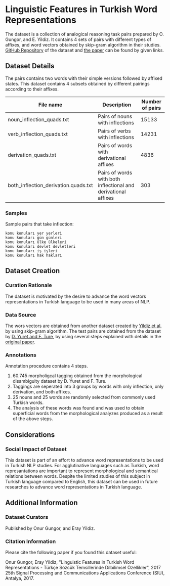 # Linguistic Features in Turkish Word Representations



The dataset is a collection of analogical reasoning task pairs prepared by O. Gungor, and E. Yildiz. It contains 4 sets of pairs with different types of affixes, and word vectors obtained by skip-gram algorithm in their studies. [GitHub Repository](https://github.com/onurgu/linguistic-features-in-turkish-word-representations/releases) of the dataset and [the paper](https://ieeexplore.ieee.org/stamp/stamp.jsp?tp=&arnumber=7960223&tag=1) can be found by given links.

## Dataset Details




The pairs contains two words with their simple versions followed by affixed states. This dataset contains 4 subsets obtained by different pairings according to their affixes.

| File name | Description | Number of pairs| 
|-------|-------------|--|
| noun_inflection_quads.txt     | Pairs of nouns with  inflections   |15133
| verb_inflection_quads.txt    | Pairs of verbs with inflections     |14231|
| derivation_quads.txt    | Pairs of words with derivational affixes    |4836|
| both_inflection_derivation.quads.txt| Pairs of words with both inflectional and derivational affixes| 303


### Samples

Sample pairs that take inflection:


```
konu konuları yer yerleri
konu konuları gün günleri
konu konuları ülke ülkeleri
konu konuları devlet devletleri
konu konuları iş işleri
konu konuları hak hakları
```





## Dataset Creation

### Curation Rationale

The dataset is motivated by the desire to advance the word vectors representations in Turkish language to be used in many areas of NLP. 



### Data Source


The wors vectors are obtained from another dataset created by [Yildiz et al.](https://arxiv.org/abs/1702.03654) by using skip-gram algorithm. 
The test pairs are obtained from the dataset by [D. Yuret and F. Ture](https://aclanthology.org/N06-1042/), by using several steps explained with details in the [original paper](https://ieeexplore.ieee.org/stamp/stamp.jsp?tp=&arnumber=7960223&tag=1).


### Annotations

Annotation procedure contains 4 steps.

1. 60.745 morpholigcal tagging obtained from the morphological disambiguity dataset by D. Yuret and F. Ture.
2. Taggings are seperated into 3 groups by words with only inflection, only derivation, and both affixes.
3. 25 nouns and 25 words are randomly selected from commonly used Turkish words.
4. The analysis of these words was found and was used to obtain superficial words from the morphological analyzes produced as a result of the above steps.




## Considerations

### Social Impact of Dataset

This dataset is part of an effort to advance word representations to be used in Turkish NLP studies. For agglutinative languages such as Turkish, word represantations are important to represent morphological and semantical relations between words. Despite the limited studies of this subject in Turkish language compared to English, this dataset can be used in future researches to advance word representations in Turkish language.



## Additional Information

### Dataset Curators



Published by Onur Gungor, and Eray Yildiz.

### Citation Information


Please cite the following paper if you found this dataset useful:

Onur Gungor, Eray Yildiz, "Linguistic Features in Turkish Word Representations - Türkçe Sözcük Temsillerinde Dilbilimsel Özellikler", 2017 25th Signal Processing and Communications Applications Conference (SIU), Antalya, 2017.

